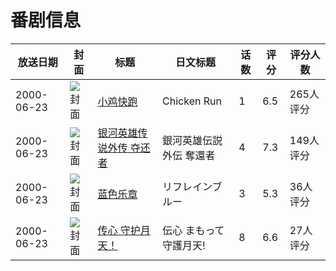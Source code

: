 # 番剧信息

|放送日期|封面|标题|日文标题|话数|评分|评分人数|
|---|---|---|---|---|---|---|
|2000-06-23|![封面](https://lain.bgm.tv/pic/cover/c/4b/2e/58914_yfw7P.jpg)|[小鸡快跑](https://bangumi.tv/subject/58914)|Chicken Run|1|6.5|265人评分|
|2000-06-23|![封面](https://lain.bgm.tv/pic/cover/c/79/d1/79686_xV938.jpg)|[银河英雄传说外传 夺还者](https://bangumi.tv/subject/79686)|銀河英雄伝説外伝 奪還者|4|7.3|149人评分|
|2000-06-23|![封面](https://lain.bgm.tv/pic/cover/c/35/71/82530_OcJ0E.jpg)|[蓝色乐章](https://bangumi.tv/subject/82530)|リフレインブルー|3|5.3|36人评分|
|2000-06-23|![封面](https://lain.bgm.tv/pic/cover/c/b6/38/207622_NmdhZ.jpg)|[传心 守护月天！](https://bangumi.tv/subject/207622)|伝心 まもって守護月天!|8|6.6|27人评分|
